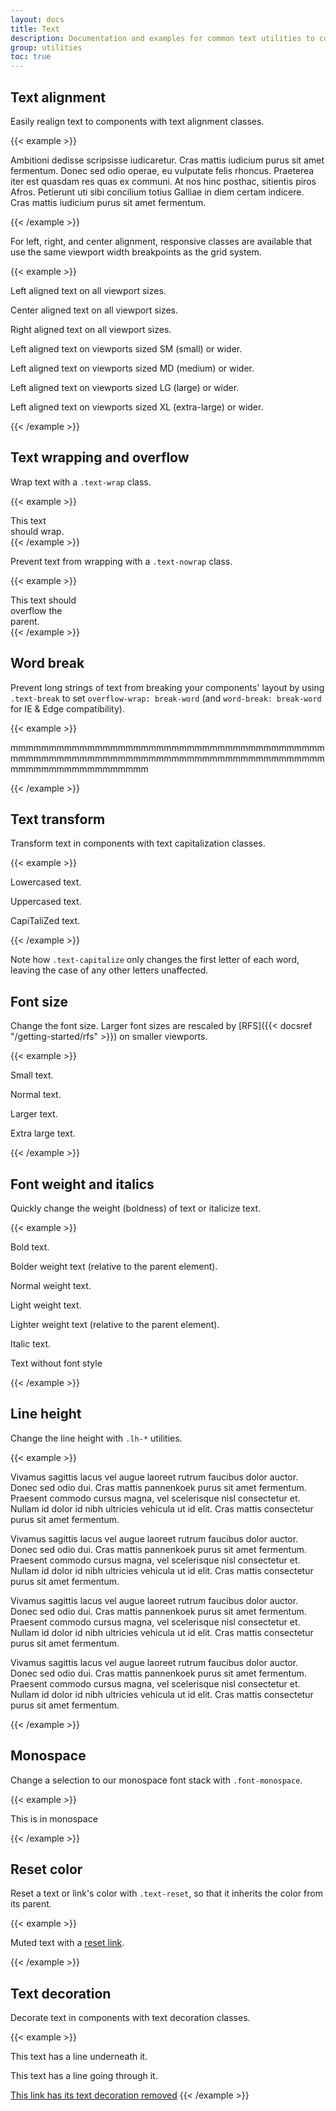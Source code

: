 ```yaml
---
layout: docs
title: Text
description: Documentation and examples for common text utilities to control alignment, wrapping, weight, and more.
group: utilities
toc: true
---
```


## Text alignment

Easily realign text to components with text alignment classes.

{{< example >}}
<p class="text-justify">Ambitioni dedisse scripsisse iudicaretur. Cras mattis iudicium purus sit amet fermentum. Donec sed odio operae, eu vulputate felis rhoncus. Praeterea iter est quasdam res quas ex communi. At nos hinc posthac, sitientis piros Afros. Petierunt uti sibi concilium totius Galliae in diem certam indicere. Cras mattis iudicium purus sit amet fermentum.</p>
{{< /example >}}

For left, right, and center alignment, responsive classes are available that use the same viewport width breakpoints as the grid system.

{{< example >}}
<p class="text-left">Left aligned text on all viewport sizes.</p>
<p class="text-center">Center aligned text on all viewport sizes.</p>
<p class="text-right">Right aligned text on all viewport sizes.</p>

<p class="text-sm-left">Left aligned text on viewports sized SM (small) or wider.</p>
<p class="text-md-left">Left aligned text on viewports sized MD (medium) or wider.</p>
<p class="text-lg-left">Left aligned text on viewports sized LG (large) or wider.</p>
<p class="text-xl-left">Left aligned text on viewports sized XL (extra-large) or wider.</p>
{{< /example >}}

## Text wrapping and overflow

Wrap text with a `.text-wrap` class.

{{< example >}}
<div class="badge bg-primary text-wrap" style="width: 6rem;">
  This text should wrap.
</div>
{{< /example >}}

Prevent text from wrapping with a `.text-nowrap` class.

{{< example >}}
<div class="text-nowrap bd-highlight" style="width: 8rem;">
  This text should overflow the parent.
</div>
{{< /example >}}

## Word break

Prevent long strings of text from breaking your components' layout by using `.text-break` to set `overflow-wrap: break-word` (and `word-break: break-word` for IE & Edge compatibility).

{{< example >}}
<p class="text-break">mmmmmmmmmmmmmmmmmmmmmmmmmmmmmmmmmmmmmmmmmmmmmmmmmmmmmmmmmmmmmmmmmmmmmmmmmmmmmmmmmmmmmmmmmmmmmmmmmmmm</p>
{{< /example >}}

## Text transform

Transform text in components with text capitalization classes.

{{< example >}}
<p class="text-lowercase">Lowercased text.</p>
<p class="text-uppercase">Uppercased text.</p>
<p class="text-capitalize">CapiTaliZed text.</p>
{{< /example >}}

Note how `.text-capitalize` only changes the first letter of each word, leaving the case of any other letters unaffected.

## Font size

Change the font size. Larger font sizes are rescaled by [RFS]({{< docsref "/getting-started/rfs" >}}) on smaller viewports.

{{< example >}}
<p class="text-sm">Small text.</p>
<p class="text-base">Normal text.</p>
<p class="text-lg">Larger text.</p>
<p class="text-xl">Extra large text.</p>
{{< /example >}}

## Font weight and italics

Quickly change the weight (boldness) of text or italicize text.

{{< example >}}
<p class="font-weight-bold">Bold text.</p>
<p class="font-weight-bolder">Bolder weight text (relative to the parent element).</p>
<p class="font-weight-normal">Normal weight text.</p>
<p class="font-weight-light">Light weight text.</p>
<p class="font-weight-lighter">Lighter weight text (relative to the parent element).</p>
<p class="font-italic">Italic text.</p>
<p class="font-normal">Text without font style</p>
{{< /example >}}

## Line height

Change the line height with `.lh-*` utilities.

{{< example >}}
<p class="lh-1">Vivamus sagittis lacus vel augue laoreet rutrum faucibus dolor auctor. Donec sed odio dui. Cras mattis pannenkoek purus sit amet fermentum. Praesent commodo cursus magna, vel scelerisque nisl consectetur et. Nullam id dolor id nibh ultricies vehicula ut id elit. Cras mattis consectetur purus sit amet fermentum.</p>
<p class="lh-sm">Vivamus sagittis lacus vel augue laoreet rutrum faucibus dolor auctor. Donec sed odio dui. Cras mattis pannenkoek purus sit amet fermentum. Praesent commodo cursus magna, vel scelerisque nisl consectetur et. Nullam id dolor id nibh ultricies vehicula ut id elit. Cras mattis consectetur purus sit amet fermentum.</p>
<p class="lh-base">Vivamus sagittis lacus vel augue laoreet rutrum faucibus dolor auctor. Donec sed odio dui. Cras mattis pannenkoek purus sit amet fermentum. Praesent commodo cursus magna, vel scelerisque nisl consectetur et. Nullam id dolor id nibh ultricies vehicula ut id elit. Cras mattis consectetur purus sit amet fermentum.</p>
<p class="lh-lg">Vivamus sagittis lacus vel augue laoreet rutrum faucibus dolor auctor. Donec sed odio dui. Cras mattis pannenkoek purus sit amet fermentum. Praesent commodo cursus magna, vel scelerisque nisl consectetur et. Nullam id dolor id nibh ultricies vehicula ut id elit. Cras mattis consectetur purus sit amet fermentum.</p>
{{< /example >}}

## Monospace

Change a selection to our monospace font stack with `.font-monospace`.

{{< example >}}
<p class="font-monospace">This is in monospace</p>
{{< /example >}}

## Reset color

Reset a text or link's color with `.text-reset`, so that it inherits the color from its parent.

{{< example >}}
<p class="text-muted">
  Muted text with a <a href="#" class="text-reset">reset link</a>.
</p>
{{< /example >}}

## Text decoration

Decorate text in components with text decoration classes.

{{< example >}}
<p class="text-decoration-underline">This text has a line underneath it.</p>
<p class="text-decoration-line-through">This text has a line going through it.</p>
<a href="#" class="text-decoration-none">This link has its text decoration removed</a>
{{< /example >}}
